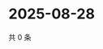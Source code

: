 # 2025-08-28

共 0 条

<!-- BEGIN ZHIHUVIDEO -->
<!-- 最后更新时间 Thu Aug 28 2025 03:09:10 GMT+0800 (China Standard Time) -->

<!-- END ZHIHUVIDEO -->
